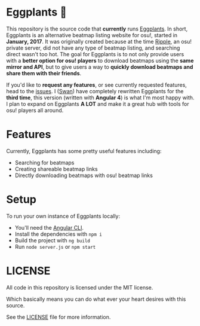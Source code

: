# Eggplants 🍆

This repository is the source code that **currently** runs [Eggplants](https://eggplants.org). In short, Eggplants is an alternative beatmap listing website for osu!, started in **January, 2017**. It was originally created because at the time [Ripple](https://ripple.moe), an osu! private server, did not have any type of beatmap listing, and searching direct wasn't too hot. The goal for Eggplants is to not only provide users with a **better option for osu! players** to download beatmaps using the **same mirror and API**, but to give users a way to **quickly download beatmaps and share them with their friends**. 

If you'd like to **request any features**, or see currently requested features, head to the [issues](https://github.com/Eggplants/Eggplants/issues). I ([Swan](https://github.com/Swan)) have completely rewritten Eggplants for the **third time**, this version (written with **Angular 4**) is what I'm most happy with. I plan to expand on Eggplants **A LOT**  and make it a great hub with tools for osu! players all around.

# Features
Currently, Eggplants has some pretty useful features including: 
* Searching for beatmaps
* Creating shareable beatmap links
* Directly downloading beatmaps with osu! beatmap links

# Setup
To run your own instance of Eggplants locally: 
* You'll need the [Angular CLI](https://cli.angular.io/).
* Install the dependencies with `npm i`
* Build the project with `ng build`
* Run `node server.js` or `npm start`

# LICENSE
All code in this repository is licensed under the MIT license.

Which basically means you can do what ever your heart desires with this source.

See the [LICENSE](https://github.com/Eggplants/Eggplants/blob/master/LICENSE) file for more information.
